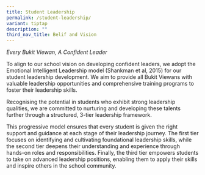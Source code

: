 ```yaml
---
title: Student Leadership
permalink: /student-leadership/
variant: tiptap
description: ""
third_nav_title: Belif and Vision
---
```

<p><em>Every Bukit Viewan, A Confident Leader</em>
</p>
<p>To align to our school vision on developing confident leaders, we adopt
the Emotional Intelligent Leadership&nbsp;model (Shankman et al, 2015)&nbsp;for
our student leadership development. We aim to provide all Bukit Viewans
with valuable leadership opportunities and comprehensive training programs
to foster their leadership skills.</p>
<p>Recognising the potential in students who exhibit strong leadership qualities,
we are committed to nurturing and developing these talents further through
a structured, 3-tier leadership framework.</p>
<p>This progressive model ensures that every student is given the right support
and guidance at each stage of their leadership journey. The first tier
focuses on identifying and cultivating foundational leadership skills,
while the second tier deepens their understanding and experience through
hands-on roles and responsibilities. Finally, the third tier empowers students
to take on advanced leadership positions, enabling them to apply their
skills and inspire others in the school community.</p>
